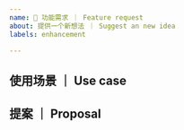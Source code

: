 ```yaml
---
name: 🚀 功能需求 ｜ Feature request
about: 提供一个新想法 ｜ Suggest an new idea
labels: enhancement

---
```


## 使用场景 ｜ Use case

<!-- 请尽可能详尽地说明这个需求的用例和场景。 ｜ Explain your use case behind this feature request. -->

## 提案 ｜ Proposal

<!-- 描述一下你期望这个新功能的 API 是如何使用的，并提供一些代码示例。 ｜ What does the proposed API look like? Describe how you propose to solve the problem and provide code samples of how the API would work once implemented. -->